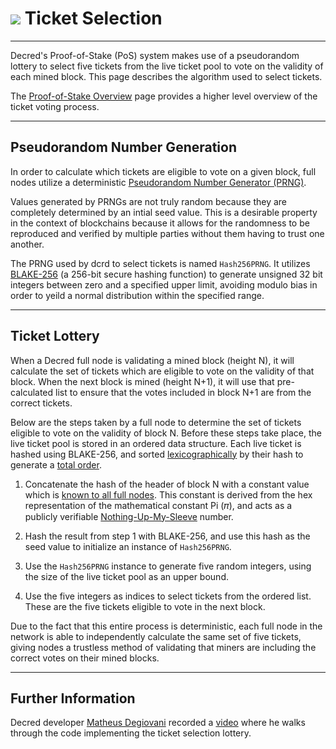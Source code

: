 # <img class="dcr-icon" src="/img/dcr-icons/QuestionTicket.svg" /> Ticket Selection

---

Decred's Proof-of-Stake (PoS) system makes use of a pseudorandom lottery to
select five tickets from the live ticket pool to vote on the validity of each
mined block.
This page describes the algorithm used to select tickets.

The [Proof-of-Stake Overview](https://docs.decred.org/proof-of-stake/overview/)
page provides a higher level overview of the ticket voting process.

---

## Pseudorandom Number Generation

In order to calculate which tickets are eligible to vote on a given block, full
nodes utilize a deterministic [Pseudorandom Number Generator
(PRNG)](https://en.wikipedia.org/wiki/Pseudorandom_number_generator).

Values generated by PRNGs are not truly random because they are completely
determined by an intial seed value.
This is a desirable property in the context of blockchains because it allows for
the randomness to be reproduced and verified by multiple parties without them
having to trust one another.

The PRNG used by dcrd to select tickets is named `Hash256PRNG`. It utilizes
[BLAKE-256](https://docs.decred.org/research/blake-256-hash-function) (a 256-bit
secure hashing function) to generate unsigned 32 bit integers between zero and a
specified upper limit, avoiding modulo bias in order to yeild a normal
distribution within the specified range.

---

## Ticket Lottery

When a Decred full node is validating a mined block (height N), it will
calculate the set of tickets which are eligible to vote on the validity of that
block.
When the next block is mined (height N+1), it will use that pre-calculated list
to ensure that the votes included in block N+1 are from the correct tickets.

Below are the steps taken by a full node to determine the set of tickets
eligible to vote on the validity of block N.
Before these steps take place, the live ticket pool is stored in an ordered data
structure.
Each live ticket is hashed using BLAKE-256, and sorted
[lexicographically](https://en.wikipedia.org/wiki/Lexicographical_order) by
their hash to generate a [total
order](https://en.wikipedia.org/wiki/Total_order).

1. Concatenate the hash of the header of block N with a constant value which is
  [known to all full nodes](https://github.com/decred/dcrd/blob/3cc62f8f20a015d6686a050e065be35b7555a3dc/blockchain/stake/lottery.go#L21).
  This constant is derived from the hex representation of the mathematical
  constant Pi (𝜋), and acts as a publicly verifiable
  [Nothing-Up-My-Sleeve](https://en.wikipedia.org/wiki/Nothing-up-my-sleeve_number)
  number.

1. Hash the result from step 1 with BLAKE-256, and use this hash as the seed
   value to initialize an instance of `Hash256PRNG`.

1. Use the `Hash256PRNG` instance to generate five random integers, using the
   size of the live ticket pool as an upper bound.

1. Use the five integers as indices to select tickets from the ordered list.
   These are the five tickets eligible to vote in the next block.

Due to the fact that this entire process is deterministic, each full node in the
network is able to independently calculate the same set of five tickets, giving
nodes a trustless method of validating that miners are including the correct
votes on their mined blocks.

---

## Further Information

Decred developer [Matheus Degiovani](https://matheusd.com) recorded a
[video](https://www.youtube.com/watch?v=eysGWVhDFWY) where he walks through the
code implementing the ticket selection lottery.
